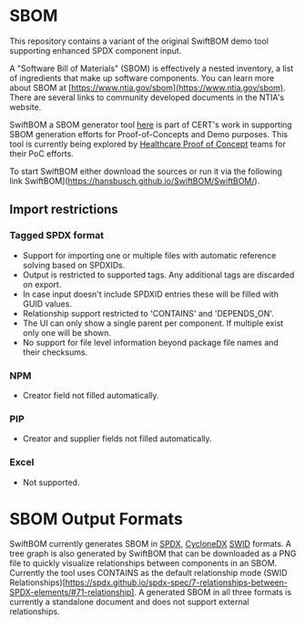 # SBOM 

This repository contains a variant of the original SwiftBOM demo tool supporting enhanced SPDX component input.

A "Software Bill of Materials" (SBOM) is effectively a nested inventory, a list of ingredients that make up software components.  You can learn more about SBOM at [https://www.ntia.gov/sbom](https://www.ntia.gov/sbom). There are several links to community developed documents in the NTIA's website.

SwiftBOM a SBOM generator tool [here](./SwiftBOM/) is part of CERT's work in supporting SBOM generation efforts for Proof-of-Concepts and Demo purposes.  This tool is currently being explored by  [Healthcare Proof of Concept](https://www.ntia.gov/files/ntia/publications/ntia_sbom_healthcare_poc_report_2019_1001.pdf) teams for their PoC efforts. 

To start SwiftBOM either download the sources or run it via the following link SwiftBOM](https://hansbusch.github.io/SwiftBOM/SwiftBOM/).  

## Import restrictions

### Tagged SPDX format
* Support for importing one or multiple files with automatic reference solving based on SPDXIDs. 
* Output is restricted to supported tags. Any additional tags are discarded on export.
* In case input doesn't include SPDXID entries these will be filled with GUID values.
* Relationship support restricted to 'CONTAINS' and 'DEPENDS_ON'.
* The UI can only show a single parent per component. If multiple exist only one will be shown.
* No support for file level information beyond package file names and their checksums.

### NPM
* Creator field not filled automatically.
### PIP
* Creator and supplier fields not filled automatically.
### Excel
* Not supported.

# SBOM Output Formats  

SwiftBOM currently generates SBOM in [SPDX](https://spdx.dev/), [CycloneDX](https://cyclonedx.org/) [SWID](https://csrc.nist.gov/projects/Software-Identification-SWID) formats. A tree graph is also generated by SwiftBOM that can be downloaded as a PNG file to quickly visualize relationships between components in an SBOM.  Currently the tool uses CONTAINS as the default relationship mode (SWID Relationships)[https://spdx.github.io/spdx-spec/7-relationships-between-SPDX-elements/#71-relationship]. A generated SBOM in all three formats is currently a standalone document and does not support external relationships.

